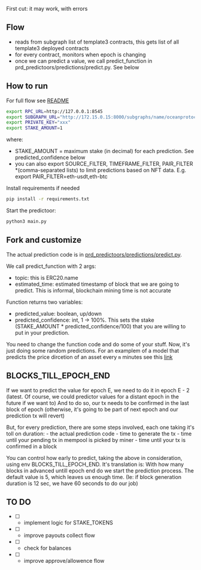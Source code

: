 First cut: it may work, with errors

## Flow
- reads from subgraph list of template3 contracts, this gets list of all template3 deployed contracts
- for every contract, monitors when epoch is changing
- once we can predict a value, we call predict_function in prd_predictoors/predictions/predict.py. See below


## How to run

For full flow see [README](https://github.com/oceanprotocol/pdr-trueval/blob/main/README_local_full_flow.md)

```bash
export RPC_URL=http://127.0.0.1:8545
export SUBGRAPH_URL="http://172.15.0.15:8000/subgraphs/name/oceanprotocol/ocean-subgraph"
export PRIVATE_KEY="xxx"
export STAKE_AMOUNT=1
```
where:
  - STAKE_AMOUNT  = maximum stake (in decimal) for each prediction.  See predicted_confidence below
  - you can also export SOURCE_FILTER, TIMEFRAME_FILTER, PAIR_FILTER *(comma-separated lists) to limit predictions based on NFT data. E.g. export PAIR_FILTER=eth-usdt,eth-btc

Install requirements if needed
```bash
pip install -r requirements.txt
```

Start the predictoor:
```bash
python3 main.py
```

## Fork and customize
  The actual prediction code is in [prd_predictoors/predictions/predict.py](https://github.com/oceanprotocol/pdr-predictoors/blob/main/pdr_predictoors/predictions/predict.py#L3-L8).

  We call predict_function with 2 args:
   - topic:  this is ERC20.name
   - estimated_time:  estimated timestamp of block that we are going to predict.   This is informal, blockchain mining time is not accurate

  Function returns two variables:
   - predicted_value:  boolean, up/down
   - predicted_confidence:   int, 1 -> 100%. This sets the stake (STAKE_AMOUNT * predicted_confidence/100) that you are willing to put in your prediction.


  You need to change the function code and do some of your stuff. Now, it's just doing some random predictions. For an examplem of a model that predicts the price dircetion of an asset every `m` minutes see this [link](https://github.com/oceanprotocol/pdr-model-simple)

## BLOCKS_TILL_EPOCH_END
  If we want to predict the value for epoch E, we need to do it in epoch E - 2 (latest.  Of course, we could predictor values for a distant epoch in the future if we want to)
  And to do so, our tx needs to be confirmed in the last block of epoch (otherwise, it's going to be part of next epoch and our prediction tx will revert)

  But, for every prediction, there are some steps involved, each one taking it's toll on duration:
    - the actual prediction code
    - time to generate the tx
    - time until your pending tx in mempool is picked by miner
    - time until your tx is confirmed in a block

  You can control how early to predict, taking the above in consideration, using env BLOCKS_TILL_EPOCH_END.
  It's translation is:  With how many blocks in advanced untill epoch end do we start the prediction process.
  The default value is 5, which leaves us enough time.  (Ie: if block generation duration is 12 sec, we have 60 seconds to do our job)

## TO DO
  - [ ]  - implement logic for STAKE_TOKENS
  - [ ]  - improve payouts collect flow
  - [ ]  - check for balances
  - [ ]  - improve approve/allowence flow
